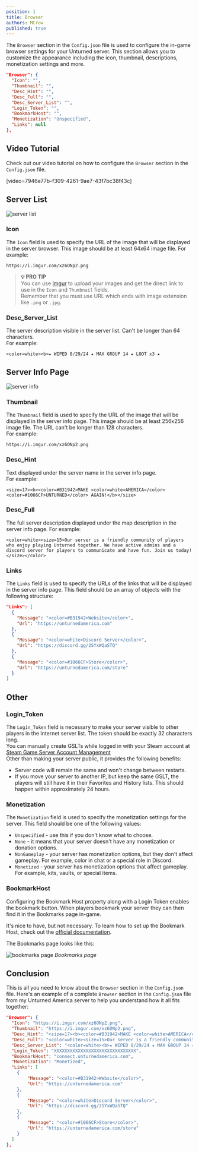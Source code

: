 ```yaml
---
position: 1
title: Browser
authors: MCrow
published: true
---
```


The `Browser` section in the `Config.json` file is used to configure the in-game browser settings for your Unturned server. This section allows you to customize the appearance including the icon, thumbnail, descriptions, monetization settings and more.

```json
"Browser": {
  "Icon": "",
  "Thumbnail": "",
  "Desc_Hint": "",
  "Desc_Full": "",
  "Desc_Server_List": "",
  "Login_Token": "",
  "BookmarkHost": "",
  "Monetization": "Unspecified",
  "Links": null
},
```

## Video Tutorial
Check out our video tutorial on how to configure the `Browser` section in the `Config.json` file.

[video=7946e77b-f309-4261-9ae7-43f7bc38f43c]

## Server List
![server list](assets/server_list.png)

### Icon
The `Icon` field is used to specify the URL of the image that will be displayed in the server browser. This image should be at least 64x64 image file.
For example:
```
https://i.imgur.com/xz6ONp2.png
```

> **💡 PRO TIP**  
> You can use [Imgur](https://imgur.com/) to upload your images and get the direct link to use in the `Icon` and `Thumbnail` fields.  
> Remember that you must use URL which ends with image extension like `.png` or `.jpg`.

### Desc_Server_List
The server description visible in the server list. Can't be longer than 64 characters.  
For example:
```
<color=white><b>★ WIPED 8/29/24 ★ MAX GROUP 14 ★ LOOT x3 ★
```

## Server Info Page
![server info](assets/server_info.png)

### Thumbnail
The `Thumbnail` field is used to specify the URL of the image that will be displayed in the server info page. This image should be at least 256x256 image file. The URL can't be longer than 128 characters.  
For example:
```
https://i.imgur.com/xz6ONp2.png
```

### Desc_Hint
Text displayed under the server name in the server info page.  
For example:
```
<size=17><b><color=#B31942>MAKE <color=white>AMERICA</color> <color=#1066CF>UNTURNED</color> AGAIN!</b></size>
```

### Desc_Full
The full server description displayed under the map description in the server info page.
For example:
```
<color=white><size=15>Our server is a friendly community of players who enjoy playing Unturned together. We have active admins and a discord server for players to communicate and have fun. Join us today!</size></color>
```

### Links
The `Links` field is used to specify the URLs of the links that will be displayed in the server info page. This field should be an array of objects with the following structure:
```json
"Links": [
  {
    "Message": "<color=#B31942>Website</color>",
    "Url": "https://unturnedamerica.com"
  },
  {
    "Message": "<color=white>Discord Server</color>",
    "Url": "https://discord.gg/2SYxWQaSTQ"
  },
  {
    "Message": "<color=#1066CF>Store</color>",
    "Url": "https://unturnedamerica.com/store"
  }
]
```

## Other

### Login_Token
The `Login_Token` field is necessary to make your server visible to other players in the Internet server list. The token should be exactly 32 characters long.  
You can manually create GSLTs while logged in with your Steam account at [Steam Game Server Account Management](https://steamcommunity.com/dev/managegameservers)  
Other than making your server public, it provides the following benefits:
- Server code will remain the same and won't change between restarts.
- If you move your server to another IP, but keep the same GSLT, the players will still have it in their Favorites and History lists. This should happen within approximately 24 hours.

### Monetization
The `Monetization` field is used to specify the monetization settings for the server. This field should be one of the following values:
- `Unspecified` - use this if you don't know what to choose.
- `None` - it means that your server doesn't have any monetization or donation options.
- `NonGameplay` - your server has monetization options, but they don't affect gameplay. For example, color in chat or a special role in Discord.
- `Monetized` - your server has monetization options that affect gameplay. For example, kits, vaults, or special items.

### BookmarkHost
Configuring the Bookmark Host property along with a Login Token enables the bookmark button. When players bookmark your server they can then find it in the Bookmarks page in-game. 

It's nice to have, but not necessary. To learn how to set up the Bookmark Host, check out the [official documentation](https://docs.smartlydressedgames.com/en/stable/servers/bookmark-host.html).  

The Bookmarks page looks like this:

![bookmarks page](assets/bookmarks.png)
*Bookmarks page*

## Conclusion
This is all you need to know about the `Browser` section in the `Config.json` file. Here's an example of a complete `Browser` section in the `Config.json` file from my Unturned America server to help you understand how it all fits together:
```json
"Browser": {
  "Icon": "https://i.imgur.com/xz6ONp2.png",
  "Thumbnail": "https://i.imgur.com/xz6ONp2.png",
  "Desc_Hint": "<size=17><b><color=#B31942>MAKE <color=white>AMERICA</color> <color=#1066CF>UNTURNED</color> AGAIN!</b></size>",
  "Desc_Full": "<color=white><size=15>Our server is a friendly community of players who enjoy playing Unturned together. We have active admins and a discord server for players to communicate and have fun. Join us today!</size></color>",
  "Desc_Server_List": "<color=white><b>★ WIPED 8/29/24 ★ MAX GROUP 14 ★ LOOT x3 ★",
  "Login_Token": "XXXXXXXXXXXXXXXXXXXXXXXXXXXXXXX",
  "BookmarkHost": "connect.unturnedamerica.com",
  "Monetization": "Monetized",
  "Links": [
    {
        "Message": "<color=#B31942>Website</color>",
        "Url": "https://unturnedamerica.com"
    },
    {
        "Message": "<color=white>Discord Server</color>",
        "Url": "https://discord.gg/2SYxWQaSTQ"
    },
    {
        "Message": "<color=#1066CF>Store</color>",
        "Url": "https://unturnedamerica.com/store"
    }
  ]
},
  ```